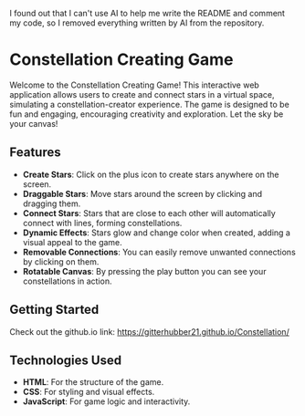 I found out that I can't use AI to help me write the README and comment my code, so I removed everything written by AI from the repository.  


# Constellation Creating Game

Welcome to the Constellation Creating Game! This interactive web application allows users to create and connect stars in a virtual space, simulating a constellation-creator experience. The game is designed to be fun and engaging, encouraging creativity and exploration. Let the sky be your canvas!

## Features

- **Create Stars**: Click on the plus icon to create stars anywhere on the screen.
- **Draggable Stars**: Move stars around the screen by clicking and dragging them.
- **Connect Stars**: Stars that are close to each other will automatically connect with lines, forming constellations.
- **Dynamic Effects**: Stars glow and change color when created, adding a visual appeal to the game.
- **Removable Connections**: You can easily remove unwanted connections by clicking on them.
- **Rotatable Canvas**: By pressing the play button you can see your constellations in action.

## Getting Started

Check out the github.io link:
https://gitterhubber21.github.io/Constellation/

## Technologies Used

- **HTML**: For the structure of the game.
- **CSS**: For styling and visual effects.
- **JavaScript**: For game logic and interactivity.

